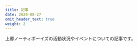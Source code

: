```yaml
---
title: 記事
date: 2020-08-27
omit_header_text: true
weight: 2
---
```


上郷ノーティボーイズの活動状況やイベントについての記事です。
